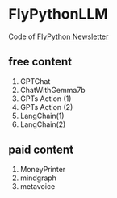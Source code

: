 # FlyPythonLLM

Code of [FlyPython Newsletter](https://blog.flypython.com/)


## free content
1. GPTChat
2. ChatWithGemma7b
3. GPTs Action (1)
4. GPTs Action (2)
5. LangChain(1)
6. LangChain(2)




## paid content
1. MoneyPrinter
2. mindgraph
3. metavoice